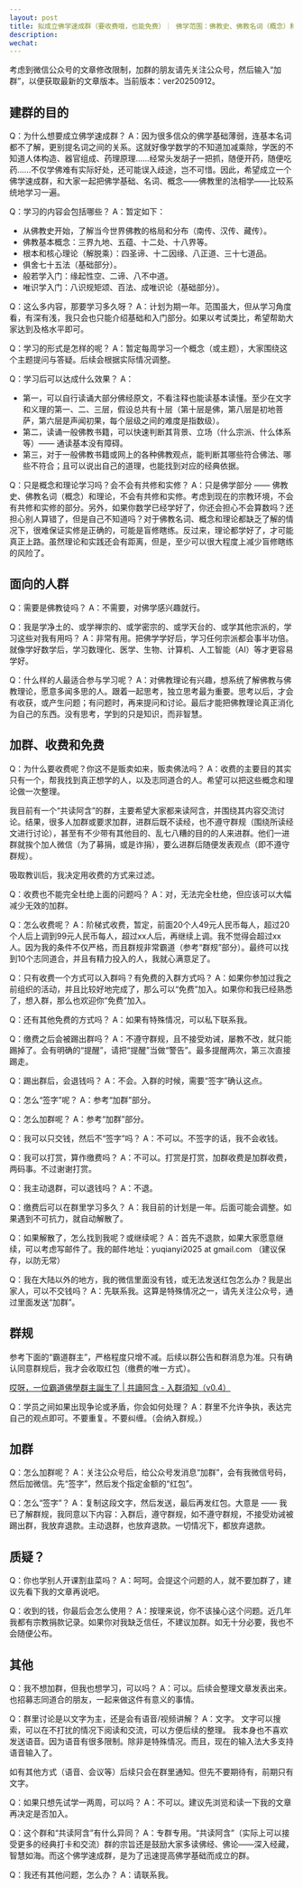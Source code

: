 ```yaml
---
layout: post
title: 拟成立佛学速成群（要收费哦，也能免费）｜ 佛学范围：佛教史、佛教名词（概念）和理论 ｜ ver20250912
description: 
wechat: 
---
```


考虑到微信公众号的文章修改限制，加群的朋友请先关注公众号，然后输入“加群”，以便获取最新的文章版本。当前版本：ver20250912。

## 建群的目的

Q：为什么想要成立佛学速成群？
A：因为很多信众的佛学基础薄弱，连基本名词都不了解，更别提名词之间的关系。这就好像学数学的不知道加减乘除，学医的不知道人体构造、器官组成、药理原理……经常头发胡子一把抓，随便开药，随便吃药……不仅学佛难有实际好处，还可能误入歧途，岂不可惜。因此，希望成立一个佛学速成群，和大家一起把佛学基础、名词、概念——佛教里的法相学——比较系统地学习一遍。

Q：学习的内容会包括哪些？
A：暂定如下：
* 从佛教史开始，了解当今世界佛教的格局和分布（南传、汉传、藏传）。
* 佛教基本概念：三界九地、五蕴、十二处、十八界等。
* 根本和核心理论（解脱乘）：四圣谛、十二因缘、八正道、三十七道品。
* 俱舍七十五法（基础部分）。
* 般若学入门：缘起性空、二谛、八不中道。
* 唯识学入门：八识规矩颂、百法、成唯识论（基础部分）。

Q：这么多内容，那要学习多久呀？
A：计划为期一年。范围虽大，但从学习角度看，有深有浅，我只会也只能介绍基础和入门部分。如果以考试类比，希望帮助大家达到及格水平即可。

Q：学习的形式是怎样的呢？
A：暂定每周学习一个概念（或主题），大家围绕这个主题提问与答疑。后续会根据实际情况调整。

Q：学习后可以达成什么效果？
A：
* 第一，可以自行读诵大部分佛经原文，不看注释也能读基本读懂。至少在文字和义理的第一、二、三层，假设总共有十层（第十层是佛，第八层是初地菩萨，第六层是声闻初果，每个层级之间的难度是指数级）。
* 第二，读诵一般佛教书籍，可以快速判断其背景、立场（什么宗派、什么体系等）—— 通读基本没有障碍。
* 第三，对于一般佛教书籍或网上的各种佛教观点，能判断其哪些符合佛法、哪些不符合；且可以说出自己的道理，也能找到对应的经典依据。

Q：只是概念和理论学习吗？会不会有共修和实修？
A：只是佛学部分 —— 佛教史、佛教名词（概念）和理论，不会有共修和实修。考虑到现在的宗教环境，不会有共修和实修的部分。另外，如果你数学已经学好了，你还会担心不会算数吗？还担心别人算错了，但是自己不知道吗？对于佛教名词、概念和理论都缺乏了解的情况下，很难保证实修是正确的，可能是盲修瞎练。反过来，理论都学好了，才可能真正上路。虽然理论和实践还会有距离，但是，至少可以很大程度上减少盲修瞎练的风险了。

## 面向的人群

Q：需要是佛教徒吗？
A：不需要，对佛学感兴趣就行。

Q：我是学净土的、或学禅宗的、或学密宗的、或学天台的、或学其他宗派的，学习这些对我有用吗？
A：非常有用。把佛学学好后，学习任何宗派都会事半功倍。就像学好数学后，学习数理化、医学、生物、计算机、人工智能（AI）等才更容易学好。

Q：什么样的人最适合参与学习呢？
A：对佛教理论有兴趣，想系统了解佛教与佛教理论，愿意多闻多思的人。跟着一起思考，独立思考最为重要。思考以后，才会有收获，或产生问题；有问题时，再来提问和讨论。最后才能把佛教理论真正消化为自己的东西。没有思考，学到的只是知识，而非智慧。

## 加群、收费和免费

Q：为什么要收费呢？你这不是贩卖如来，贩卖佛法吗？
A：收费的主要目的其实只有一个，帮我找到真正想学的人，以及志同道合的人。希望可以把这些概念和理论做一次整理。

我目前有一个“共读阿含”的群，主要希望大家都来读阿含，并围绕其内容交流讨论。结果，很多人加群或要求加群，进群后既不读经，也不遵守群规（围绕所读经文进行讨论），甚至有不少带有其他目的、乱七八糟的目的的人来进群。他们一进群就挨个加人微信（为了募捐，或是诈捐），要么进群后随便发表观点（即不遵守群规）。

吸取教训后，我决定用收费的方式来过滤。

Q：收费也不能完全杜绝上面的问题吗？
A：对，无法完全杜绝，但应该可以大幅减少无效的加群。

Q：怎么收费呢？
A：阶梯式收费，暂定，前面20个人49元人民币每人，超过20个人后上调到99元人民币每人，超过xx人后，再继续上调。我不觉得会超过xx人。因为我的条件不仅严格，而且群规非常霸道（参考“群规”部分）。最终可以找到10个志同道合，并且有精力投入的人，我就心满意足了。

Q：只有收费一个方式可以入群吗？有免费的入群方式吗？
A：如果你参加过我之前组织的活动，并且比较好地完成了，那么可以“免费”加入。如果你和我已经熟悉了，想入群，那么也欢迎你“免费”加入。

Q：还有其他免费的方式吗？
A：如果有特殊情况，可以私下联系我。

Q：缴费之后会被踢出群吗？
A：不遵守群规，且不接受劝诫，屡教不改，就只能踢掉了。会有明确的“提醒”，请把“提醒”当做“警告”。最多提醒两次，第三次直接踢走。

Q：踢出群后，会退钱吗？
A：不会。入群的时候，需要“签字”确认这点。

Q：怎么“签字”呢？
A：参考“加群”部分。

Q：怎么加群呢？
A：参考“加群”部分。

Q：我可以只交钱，然后不“签字”吗？
A：不可以。不签字的话，我不会收钱。

Q：我可以打赏，算作缴费吗？
A：不可以。打赏是打赏，加群收费是加群收费，两码事。不过谢谢打赏。

Q：我主动退群，可以退钱吗？
A：不退。

Q：缴费后可以在群里学习多久？
A：我目前的计划是一年。后面可能会调整。如果遇到不可抗力，就自动解散了。

Q：如果解散了，怎么找到我呢？或继续呢？
A：首先不退款，如果大家愿意继续，可以考虑写邮件了。我的邮件地址：yuqianyi2025 at gmail.com （建议保存，以防无常）

Q：我在大陆以外的地方，我的微信里面没有钱，或无法发送红包怎么办？我是出家人，可以不交钱吗？
A：先联系我。这算是特殊情况之一，请先关注公众号，通过里面发送“加群”。

## 群规

参考下面的“霸道群主”，严格程度只增不减。后续以群公告和群消息为准。只有确认同意群规后，我才会收取红包（缴费的唯一方式）。

[哎呀，一位霸道佛學群主誕生了 | 共讀阿含 - 入群須知（v0.4）](https://mp.weixin.qq.com/s/TxGRAM5ffuTNyuIo9TFAgQ)

Q：学员之间如果出现争论或矛盾，你会如何处理？
A：群里不允许争执，表达完自己的观点即可。不要重复。不要纠缠。（会纳入群规。）

## 加群

Q：怎么加群呢？
A：关注公众号后，给公众号发消息“加群”，会有我微信号码，然后加微信。先“签字”，然后发个指定金额的“红包”。

Q：怎么“签字”？
A：复制这段文字，然后发送，最后再发红包。大意是 —— 我已了解群规，我同意以下内容：入群后，遵守群规，如不遵守群规，不接受劝诫被踢出群，我放弃退款。主动退群，也放弃退款。一切情况下，都放弃退款。

## 质疑？

Q：你也学别人开课割韭菜吗？
A：呵呵。会提这个问题的人，就不要加群了，建议先看下我的文章再说吧。

Q：收到的钱，你最后会怎么使用？
A：按理来说，你不该操心这个问题。近几年我都有宗教捐款记录。如果你对我缺乏信任，不建议加群。如无十分必要，我也不会随便公布。

## 其他

Q：我不想加群，但我也想学习，可以吗？
A：可以。后续会整理文章发表出来。也招募志同道合的朋友，一起来做这件有意义的事情。

Q：群里讨论是以文字为主，还是会有语音/视频讲解？
A：文字。
文字可以搜索，可以在不打扰的情况下阅读和交流，可以方便后续的整理。
我本身也不喜欢发送语音。因为语音有很多限制。除非是特殊情况。而且，现在的输入法大多支持语音输入了。

如有其他方式（语音、会议等）后续只会在群里通知。但先不要期待有，前期只有文字。

Q：如果只想先试学一两周，可以吗？
A：不可以。建议先浏览和读一下我的文章再决定是否加入。

Q：这个群和“共读阿含”有什么异同？
A：专群专用。“共读阿含”（实际上可以接受更多的经典打卡和交流）群的宗旨还是鼓励大家多读佛经、佛论——深入经藏，智慧如海。而这个佛学速成群，是为了迅速提高佛学基础而成立的群。

Q：我还有其他问题，怎么办？
A：请联系我。

